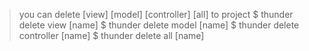 > you can delete [view] [model] [controller] [all] to project
$ thunder delete view [name]
$ thunder delete model [name]
$ thunder delete controller [name]
$ thunder delete all [name]